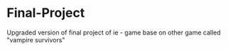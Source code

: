 # Final-Project
Upgraded version of final project of ie - game base on other game called "vampire survivors"
